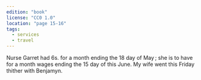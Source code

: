 ```yaml
---
edition: "book"
license: "CC0 1.0"
location: "page 15-16"
tags:
  - services
  - travel
---
```

Nurse Garret had 6s. for a
month ending the 18 day of May ; she is to have for a month
wages ending the 15 day of this June. My wife went this Friday
thither with Benjamyn.
